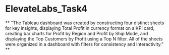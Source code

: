 # ElevateLabs_Task4


** "The Tableau dashboard was created by constructing four distinct sheets for key insights, displaying Total Profit in currency format on a KPI card, creating bar charts for Profit by Region and Profit by Ship Mode, and displaying the Top Customers by Profit using a Top N filter. All of the sheets were organized in a dashboard with filters for consistency and interactivity."
**
